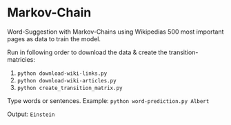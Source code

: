 # Markov-Chain
Word-Suggestion with Markov-Chains using Wikipedias 500 most important pages as data to train the model.

Run in following order to download the data & create the transition-matricies:
1. `python download-wiki-links.py`
2. `python download-wiki-articles.py`
3. `python create_transition_matrix.py`

Type words or sentences.
Example:
`python word-prediction.py Albert`

Output:
`Einstein`
